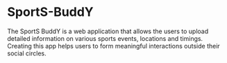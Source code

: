 # SportS-BuddY
The SportS BuddY is a web application that allows the users to upload detailed information on various sports events, locations and timings. Creating this app helps users to form meaningful interactions outside their social circles. 
